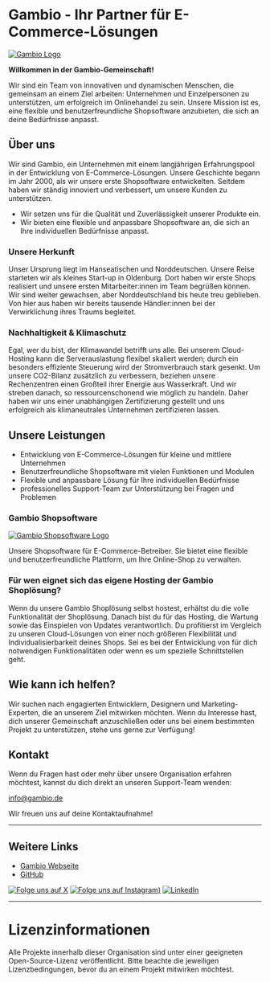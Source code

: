 # Gambio - Ihr Partner für E-Commerce-Lösungen

[![Gambio Logo](https://www.gambio.de/information/eigenes-hosting/img/gambio-logo.png)](https://www.gambio.de)

**Willkommen in der Gambio-Gemeinschaft!**

Wir sind ein Team von innovativen und dynamischen Menschen, die gemeinsam an einem Ziel arbeiten: Unternehmen und Einzelpersonen zu unterstützen, um erfolgreich im Onlinehandel zu sein. Unsere Mission ist es, eine flexible und benutzerfreundliche Shopsoftware anzubieten, die sich an deine Bedürfnisse anpasst.

## Über uns

Wir sind Gambio, ein Unternehmen mit einem langjährigen Erfahrungspool in der Entwicklung von E-Commerce-Lösungen. Unsere Geschichte begann im Jahr 2000, als wir unsere erste Shopsoftware entwickelten. Seitdem haben wir ständig innoviert und verbessert, um unsere Kunden zu unterstützen.

* Wir setzen uns für die Qualität und Zuverlässigkeit unserer Produkte ein.
* Wir bieten eine flexible und anpassbare Shopsoftware an, die sich an Ihre individuellen Bedürfnisse anpasst.

### Unsere Herkunft

Unser Ursprung liegt im Hanseatischen und Norddeutschen. Unsere Reise starteten wir als kleines Start-up in Oldenburg. Dort haben wir erste Shops realisiert und unsere ersten Mitarbeiter:innen im Team begrüßen können. Wir sind weiter gewachsen, aber Norddeutschland bis heute treu geblieben. Von hier aus haben wir bereits tausende Händler:innen bei der Verwirklichung ihres Traums begleitet.


### Nachhaltigkeit & Klimaschutz

Egal, wer du bist, der Klimawandel betrifft uns alle. Bei unserem Cloud-Hosting kann die Serverauslastung flexibel skaliert werden; durch ein besonders effiziente Steuerung wird der Stromverbrauch stark gesenkt. Um unsere CO2-Bilanz zusätzlich zu verbessern, beziehen unsere Rechenzentren einen Großteil ihrer Energie aus Wasserkraft. Und wir streben danach, so ressourcenschonend wie möglich zu handeln. Daher haben wir uns einer unabhängigen Zertifizierung gestellt und uns erfolgreich als klimaneutrales Unternehmen zertifizieren lassen.


## Unsere Leistungen

* Entwicklung von E-Commerce-Lösungen für kleine und mittlere Unternehmen
* Benutzerfreundliche Shopsoftware mit vielen Funktionen und Modulen
* Flexible und anpassbare Lösung für Ihre individuellen Bedürfnisse
* professionelles Support-Team zur Unterstützung bei Fragen und Problemen

### Gambio Shopsoftware

[![Gambio Shopsoftware Logo](https://www.gambio.de/information/eigenes-hosting/img/gambio-shopsoftware-logo.png)](https://github.com/gambio)

Unsere Shopsoftware für E-Commerce-Betreiber. Sie bietet eine flexible und benutzerfreundliche Plattform, um Ihre Online-Shop zu verwalten.


### Für wen eignet sich das eigene Hosting der Gambio Shoplösung?

Wenn du unsere Gambio Shoplösung selbst hostest, erhältst du die volle Funktionalität der Shoplösung. Danach bist du für das Hosting, die Wartung sowie das Einspielen von Updates verantwortlich. Du profitierst im Vergleich zu unseren Cloud-Lösungen von einer noch größeren Flexibilität und Individualisierbarkeit deines Shops. Sei es bei der Entwicklung von für dich notwendigen Funktionalitäten oder wenn es um spezielle Schnittstellen geht.


## Wie kann ich helfen?

Wir suchen nach engagierten Entwicklern, Designern und Marketing-Experten, die an unserem Ziel mitwirken möchten. Wenn du Interesse hast, dich unserer Gemeinschaft anzuschließen oder uns bei einem bestimmten Projekt zu unterstützen, stehe uns gerne zur Verfügung!

## Kontakt

Wenn du Fragen hast oder mehr über unsere Organisation erfahren möchtest, kannst du dich direkt an unseren Support-Team wenden:

[info@gambio.de](mailto:info@gambio.de)

Wir freuen uns auf deine Kontaktaufnahme!

---

## Weitere Links

* [Gambio Webseite](https://www.gambio.de)
* [GitHub](https://github.com/gambio/gx)

[![Folge uns auf X](https://img.shields.io/twitter/follow/gambio?style=social&label=Follow)](https://x.com/gambio)
[![Folge uns auf Instagram](https://img.shields.io/badge/Instagram-%23E4405F.svg?logo=Instagram&logoColor=white))](https://instagram.com/gambio_shopsoftware)
[![LinkedIn](https://img.shields.io/badge/Linkedin-%230077B5.svg?logo=linkedin&logoColor=white)](https://www.linkedin.com/company/gambio-gmbh)


---

# Lizenzinformationen

Alle Projekte innerhalb dieser Organisation sind unter einer geeigneten Open-Source-Lizenz veröffentlicht. Bitte beachte die jeweiligen Lizenzbedingungen, bevor du an einem Projekt mitwirken möchtest.
